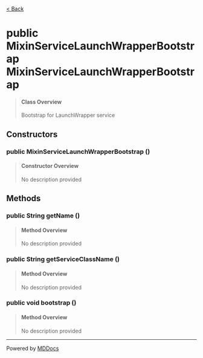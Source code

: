 [< Back](../README.md)
# public MixinServiceLaunchWrapperBootstrap MixinServiceLaunchWrapperBootstrap #
>#### Class Overview ####
>Bootstrap for LaunchWrapper service
## Constructors ##
### public MixinServiceLaunchWrapperBootstrap () ###
>#### Constructor Overview ####
>No description provided
>
## Methods ##
### public String getName () ###
>#### Method Overview ####
>No description provided
>
### public String getServiceClassName () ###
>#### Method Overview ####
>No description provided
>
### public void bootstrap () ###
>#### Method Overview ####
>No description provided
>

---
Powered by [MDDocs](https://github.com/VRCube/MDDocs)